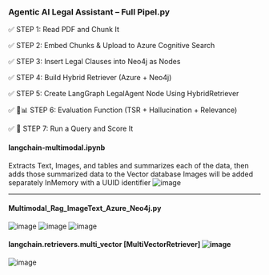 ### Agentic AI Legal Assistant – Full Pipel.py
✅ STEP 1: Read PDF and Chunk It

✅ STEP 2: Embed Chunks & Upload to Azure Cognitive Search

✅ STEP 3: Insert Legal Clauses into Neo4j as Nodes

✅ STEP 4: Build Hybrid Retriever (Azure + Neo4j)

✅ STEP 5: Create LangGraph LegalAgent Node Using HybridRetriever

✅ 🧪📊 STEP 6: Evaluation Function (TSR + Hallucination + Relevance)

✅ 🧪 STEP 7: Run a Query and Score It


#### langchain-multimodal.ipynb
Extracts Text, Images, and tables and summarizes each of the data, then adds those summarized data to the Vector database 
Images will be added separately InMemory with a UUID identifier
![image](https://github.com/user-attachments/assets/4cfb4acf-04d1-4c84-8bbc-058ff941e1d5)

____________________________________________________________________________________________________________________________
#### Multimodal_Rag_ImageText_Azure_Neo4j.py

![image](https://github.com/user-attachments/assets/65cbd3bd-47c9-436e-bd1f-c410db96b421)
![image](https://github.com/user-attachments/assets/3793da68-687a-4f65-86b1-9c0e0f04ba60)
![image](https://github.com/user-attachments/assets/08a55041-30ec-4198-9694-1ba1a4180c71)

#### langchain.retrievers.multi_vector [MultiVectorRetriever] ![image](https://github.com/user-attachments/assets/efcf29ff-74d4-4d68-93c2-27fa10e358a9)

![image](https://github.com/user-attachments/assets/b56fb8ef-e011-4f4c-9f55-19602209c6f7)

